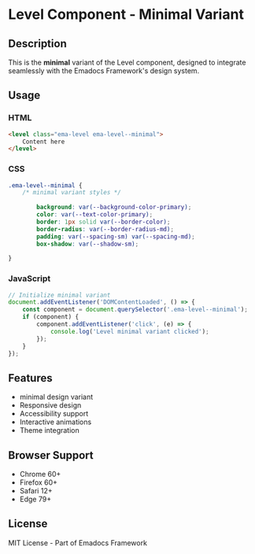 # Level Component - Minimal Variant

## Description
This is the **minimal** variant of the Level component, designed to integrate seamlessly with the Emadocs Framework's design system.

## Usage

### HTML
```html
<level class="ema-level ema-level--minimal">
    Content here
</level>
```

### CSS
```css
.ema-level--minimal {
    /* minimal variant styles */
    
        background: var(--background-color-primary);
        color: var(--text-color-primary);
        border: 1px solid var(--border-color);
        border-radius: var(--border-radius-md);
        padding: var(--spacing-sm) var(--spacing-md);
        box-shadow: var(--shadow-sm);
    
}
```

### JavaScript
```javascript
// Initialize minimal variant
document.addEventListener('DOMContentLoaded', () => {
    const component = document.querySelector('.ema-level--minimal');
    if (component) {
        component.addEventListener('click', (e) => {
            console.log('Level minimal variant clicked');
        });
    }
});
```

## Features
- minimal design variant
- Responsive design
- Accessibility support
- Interactive animations
- Theme integration

## Browser Support
- Chrome 60+
- Firefox 60+
- Safari 12+
- Edge 79+

## License
MIT License - Part of Emadocs Framework
